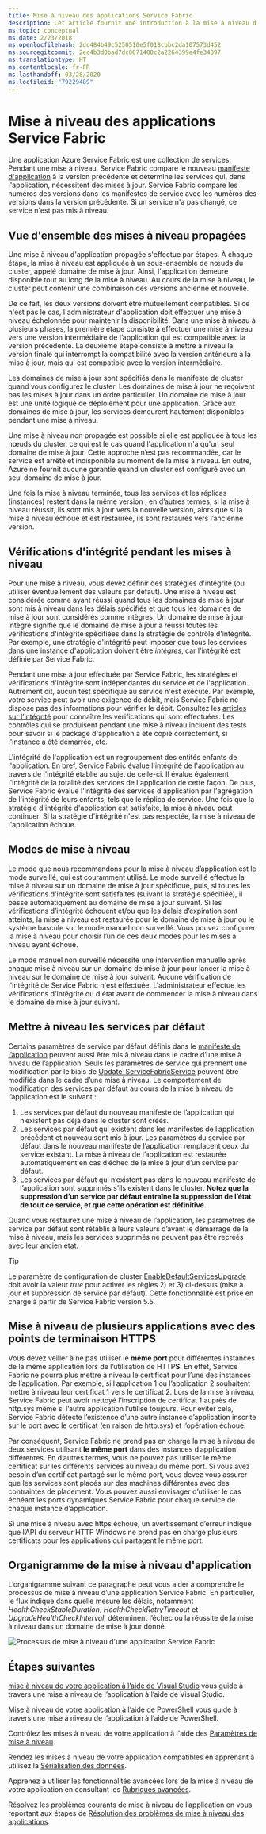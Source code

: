 ```yaml
---
title: Mise à niveau des applications Service Fabric
description: Cet article fournit une introduction à la mise à niveau d'une application Service Fabric, y compris le choix des modes de mise à niveau et les vérifications d'intégrité exécutées.
ms.topic: conceptual
ms.date: 2/23/2018
ms.openlocfilehash: 2dc484b49c5250510e5f018cbbc2da107573d452
ms.sourcegitcommit: 2ec4b3d0bad7dc0071400c2a2264399e4fe34897
ms.translationtype: HT
ms.contentlocale: fr-FR
ms.lasthandoff: 03/28/2020
ms.locfileid: "79229489"
---
```

# <a name="service-fabric-application-upgrade"></a>Mise à niveau des applications Service Fabric
Une application Azure Service Fabric est une collection de services. Pendant une mise à niveau, Service Fabric compare le nouveau [manifeste d'application](service-fabric-application-and-service-manifests.md) à la version précédente et détermine les services qui, dans l'application, nécessitent des mises à jour. Service Fabric compare les numéros des versions dans les manifestes de service avec les numéros des versions dans la version précédente. Si un service n'a pas changé, ce service n'est pas mis à niveau.

## <a name="rolling-upgrades-overview"></a>Vue d'ensemble des mises à niveau propagées
Une mise à niveau d'application propagée s'effectue par étapes. À chaque étape, la mise à niveau est appliquée à un sous-ensemble de nœuds du cluster, appelé domaine de mise à jour. Ainsi, l'application demeure disponible tout au long de la mise à niveau. Au cours de la mise à niveau, le cluster peut contenir une combinaison des versions ancienne et nouvelle.

De ce fait, les deux versions doivent être mutuellement compatibles. Si ce n'est pas le cas, l'administrateur d'application doit effectuer une mise à niveau échelonnée pour maintenir la disponibilité. Dans une mise à niveau à plusieurs phases, la première étape consiste à effectuer une mise à niveau vers une version intermédiaire de l’application qui est compatible avec la version précédente. La deuxième étape consiste à mettre à niveau la version finale qui interrompt la compatibilité avec la version antérieure à la mise à jour, mais qui est compatible avec la version intermédiaire.

Les domaines de mise à jour sont spécifiés dans le manifeste de cluster quand vous configurez le cluster. Les domaines de mise à jour ne reçoivent pas les mises à jour dans un ordre particulier. Un domaine de mise à jour est une unité logique de déploiement pour une application. Grâce aux domaines de mise à jour, les services demeurent hautement disponibles pendant une mise à niveau.

Une mise à niveau non propagée est possible si elle est appliquée à tous les nœuds du cluster, ce qui est le cas quand l'application n'a qu'un seul domaine de mise à jour. Cette approche n’est pas recommandée, car le service est arrêté et indisponible au moment de la mise à niveau. En outre, Azure ne fournit aucune garantie quand un cluster est configuré avec un seul domaine de mise à jour.

Une fois la mise à niveau terminée, tous les services et les réplicas (instances) restent dans la même version ; en d’autres termes, si la mise à niveau réussit, ils sont mis à jour vers la nouvelle version, alors que si la mise à niveau échoue et est restaurée, ils sont restaurés vers l’ancienne version.

## <a name="health-checks-during-upgrades"></a>Vérifications d'intégrité pendant les mises à niveau
Pour une mise à niveau, vous devez définir des stratégies d'intégrité (ou utiliser éventuellement des valeurs par défaut). Une mise à niveau est considérée comme ayant réussi quand tous les domaines de mise à jour sont mis à niveau dans les délais spécifiés et que tous les domaines de mise à jour sont considérés comme intègres.  Un domaine de mise à jour intègre signifie que le domaine de mise à jour a réussi toutes les vérifications d'intégrité spécifiées dans la stratégie de contrôle d'intégrité. Par exemple, une stratégie d'intégrité peut imposer que tous les services dans une instance d'application doivent être *intègres*, car l'intégrité est définie par Service Fabric.

Pendant une mise à jour effectuée par Service Fabric, les stratégies et vérifications d'intégrité sont indépendantes du service et de l'application. Autrement dit, aucun test spécifique au service n'est exécuté.  Par exemple, votre service peut avoir une exigence de débit, mais Service Fabric ne dispose pas des informations pour vérifier le débit. Consultez les [articles sur l’intégrité](service-fabric-health-introduction.md) pour connaître les vérifications qui sont effectuées. Les contrôles qui se produisent pendant une mise à niveau incluent des tests pour savoir si le package d'application a été copié correctement, si l'instance a été démarrée, etc.

L'intégrité de l'application est un regroupement des entités enfants de l'application. En bref, Service Fabric évalue l'intégrité de l'application au travers de l'intégrité établie au sujet de celle-ci. Il évalue également l'intégrité de la totalité des services de l'application de cette façon. De plus, Service Fabric évalue l'intégrité des services d'application par l'agrégation de l'intégrité de leurs enfants, tels que le réplica de service. Une fois que la stratégie d'intégrité d'application est satisfaite, la mise à niveau peut continuer. Si la stratégie d'intégrité n'est pas respectée, la mise à niveau de l'application échoue.

## <a name="upgrade-modes"></a>Modes de mise à niveau
Le mode que nous recommandons pour la mise à niveau d’application est le mode surveillé, qui est couramment utilisé. Le mode surveillé effectue la mise à niveau sur un domaine de mise à jour spécifique, puis, si toutes les vérifications d'intégrité sont satisfaites (suivant la stratégie spécifiée), il passe automatiquement au domaine de mise à jour suivant.  Si les vérifications d’intégrité échouent et/ou que les délais d’expiration sont atteints, la mise à niveau est restaurée pour le domaine de mise à jour ou le système bascule sur le mode manuel non surveillé. Vous pouvez configurer la mise à niveau pour choisir l’un de ces deux modes pour les mises à niveau ayant échoué. 

Le mode manuel non surveillé nécessite une intervention manuelle après chaque mise à niveau sur un domaine de mise à jour pour lancer la mise à niveau sur le domaine de mise à jour suivant. Aucune vérification de l'intégrité de Service Fabric n'est effectuée. L'administrateur effectue les vérifications d'intégrité ou d'état avant de commencer la mise à niveau dans le domaine de mise à jour suivant.

## <a name="upgrade-default-services"></a>Mettre à niveau les services par défaut
Certains paramètres de service par défaut définis dans le [manifeste de l’application](service-fabric-application-and-service-manifests.md) peuvent aussi être mis à niveau dans le cadre d’une mise à niveau de l’application. Seuls les paramètres de service qui prennent une modification par le biais de [Update-ServiceFabricService](https://docs.microsoft.com/powershell/module/servicefabric/update-servicefabricservice?view=azureservicefabricps) peuvent être modifiés dans le cadre d’une mise à niveau. Le comportement de modification des services par défaut au cours de la mise à niveau de l’application est le suivant :

1. Les services par défaut du nouveau manifeste de l’application qui n’existent pas déjà dans le cluster sont créés.
2. Les services par défaut qui existent dans les manifestes de l’application précédent et nouveau sont mis à jour. Les paramètres du service par défaut dans le nouveau manifeste de l’application remplacent ceux du service existant. La mise à niveau de l’application est restaurée automatiquement en cas d’échec de la mise à jour d’un service par défaut.
3. Les services par défaut qui n’existent pas dans le nouveau manifeste de l’application sont supprimés s’ils existent dans le cluster. **Notez que la suppression d’un service par défaut entraîne la suppression de l’état de tout ce service, et que cette opération est définitive.**

Quand vous restaurez une mise à niveau de l’application, les paramètres de service par défaut sont rétablis à leurs valeurs d’avant le démarrage de la mise à niveau, mais les services supprimés ne peuvent pas être recréés avec leur ancien état.

> [!TIP]
> Le paramètre de configuration de cluster [EnableDefaultServicesUpgrade](service-fabric-cluster-fabric-settings.md) doit avoir la valeur *true* pour activer les règles 2) et 3) ci-dessus (mise à jour et suppression de service par défaut). Cette fonctionnalité est prise en charge à partir de Service Fabric version 5.5.

## <a name="upgrading-multiple-applications-with-https-endpoints"></a>Mise à niveau de plusieurs applications avec des points de terminaison HTTPS
Vous devez veiller à ne pas utiliser le **même port** pour différentes instances de la même application lors de l’utilisation de HTTP**S**. En effet, Service Fabric ne pourra plus mettre à niveau le certificat pour l’une des instances de l’application. Par exemple, si l’application 1 ou l’application 2 souhaitent mettre à niveau leur certificat 1 vers le certificat 2. Lors de la mise à niveau, Service Fabric peut avoir nettoyé l’inscription de certificat 1 auprès de http.sys même si l’autre application l’utilise toujours. Pour éviter cela, Service Fabric détecte l’existence d’une autre instance d’application inscrite sur le port avec le certificat (en raison de http.sys) et l’opération échoue.

Par conséquent, Service Fabric ne prend pas en charge la mise à niveau de deux services utilisant **le même port** dans des instances d’application différentes. En d’autres termes, vous ne pouvez pas utiliser le même certificat sur les différents services au niveau du même port. Si vous avez besoin d’un certificat partagé sur le même port, vous devez vous assurer que les services sont placés sur des machines différentes avec des contraintes de placement. Vous pouvez aussi envisager d’utiliser le cas échéant les ports dynamiques Service Fabric pour chaque service de chaque instance d’application. 

Si une mise à niveau avec https échoue, un avertissement d’erreur indique que l’API du serveur HTTP Windows ne prend pas en charge plusieurs certificats pour les applications qui partagent le même port.

## <a name="application-upgrade-flowchart"></a>Organigramme de la mise à niveau d'application
L’organigramme suivant ce paragraphe peut vous aider à comprendre le processus de mise à niveau d’une application Service Fabric. En particulier, le flux indique dans quelle mesure les délais, notamment *HealthCheckStableDuration*, *HealthCheckRetryTimeout* et *UpgradeHealthCheckInterval*, déterminent l’échec ou la réussite de la mise à niveau dans un domaine de mise à jour donné.

![Processus de mise à niveau d'une application Service Fabric][image]

## <a name="next-steps"></a>Étapes suivantes
[mise à niveau de votre application à l’aide de Visual Studio](service-fabric-application-upgrade-tutorial.md) vous guide à travers une mise à niveau de l’application à l’aide de Visual Studio.

[Mise à niveau de votre application à l’aide de PowerShell](service-fabric-application-upgrade-tutorial-powershell.md) vous guide à travers une mise à niveau de l’application à l’aide de PowerShell.

Contrôlez les mises à niveau de votre application à l'aide des [Paramètres de mise à niveau](service-fabric-application-upgrade-parameters.md).

Rendez les mises à niveau de votre application compatibles en apprenant à utilisez la [Sérialisation des données](service-fabric-application-upgrade-data-serialization.md).

Apprenez à utiliser les fonctionnalités avancées lors de la mise à niveau de votre application en consultant les [Rubriques avancées](service-fabric-application-upgrade-advanced.md).

Résolvez les problèmes courants de mise à niveau de l’application en vous reportant aux étapes de [Résolution des problèmes de mise à niveau des applications](service-fabric-application-upgrade-troubleshooting.md).

[image]: media/service-fabric-application-upgrade/service-fabric-application-upgrade-flowchart.png
